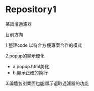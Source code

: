 # Repository1

某論壇過濾器<br>

目前方向<br>


1.整理code 以符合方便專案合作的模式<br>

2.popup的顯示優化<br>
* a.popup.html美化<br>
* b.顯示正確的換行<br>

3.論壇各別業面也能顯示選取過濾器的功能<br>

